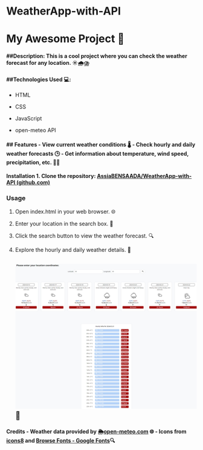 # WeatherApp-with-API

# My Awesome Project 🚀

#### ##Description: This is a cool project where you can check the weather forecast for any location. ☀️🌧️⛈️

#### ##Technologies Used 💻:

- HTML 

- CSS 

- JavaScript 

- open-meteo API

#### ## Features - View current weather conditions 🌡️ - Check hourly and daily weather forecasts 🕒 - Get information about temperature, wind speed, precipitation, etc. 💨💧

#### Installation 1. Clone the repository: [AssiaBENSAADA/WeatherApp-with-API (github.com)](https://github.com/AssiaBENSAADA/WeatherApp-with-API)

### Usage

1. Open index.html in your web browser. 🌐

2. Enter your location in the search box. 📍

3. Click the search button to view the weather forecast. 🔍 

4. Explore the hourly and daily weather details. 📅
   
   ## ![Alt Text](https://github.com/AssiaBENSAADA/WeatherApp-with-API/blob/main/js%20project.jpeg)📸

#### Credits - Weather data provided by 🌦️[open-meteo.com](https://open-meteo.com/en/docs) 🌐 - Icons from [icons8](https://icons8.com/) and [Browse Fonts - Google Fonts](https://fonts.google.com/)🔍